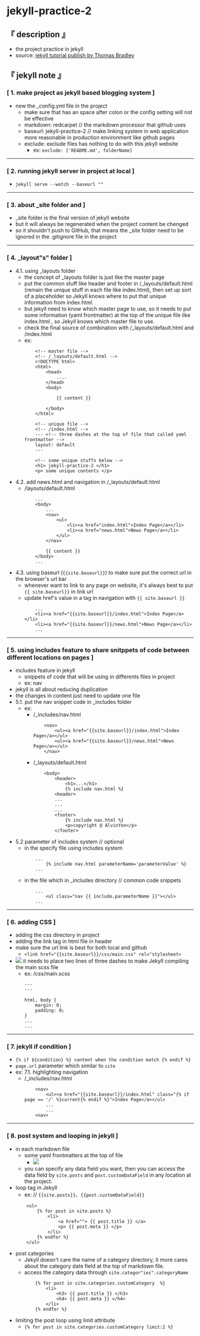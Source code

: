 # jekyll-practice-2

## 『 description 』
- the project practice in jekyll
- source: [jekyll tutorial publish by Thomas Bradley](https://www.youtube.com/playlist?list=PLWjCJDeWfDdfVEcLGAfdJn_HXyM4Y7_k-)

## 『 jekyll note 』
### [ 1. make project as jekyll based blogging system ]
- new the _config.yml file in the project
    - make sure that has an space after colon or the config setting will not be effective
    - markdown: redcarpet // the markdown processor that github uses
    - baseurl: jekyll-practice-2 // make linking system in web application more reasonable in production environment like github pages
    - exclude: exclude files has nothing to do with this jekyll website
        - ex: `exclude: ['README.md', folderName]`

<hr>

### [ 2. running jekyll server in project at local ]
- `jekyll serve --watch --baseurl ""`

<hr>

### [ 3. about _site folder and  ]
- _site folder is the final version of jekyll website
- but it will always be regenerated when the project content be chenged
- so it shouldn't push to GitHub, that means the _site folder need to be ignored in the .gitignore file in the project

<hr>

### [ 4. _layout"s" folder ]
- 4.1. using _layouts folder
    - the concept of _layouts folder is just like the master page
    - put the common stuff like header and footer in /_layouts/default.html (remain the unique stuff in each file like index.html), then set up sort of a placeholder so Jekyll knows where to put that unique information from index.html.
    - but jekyll  need to know which master page to use, so it needs to put some information (yaml frontmatter) at the top of the unique file like index.html , so Jekyll knows which master file to use.
    - check the final source of combination with /_layouts/default.html and /index.html
    - ex:
        ```
            <!-- master file -->
            <!-- /_layouts/default.html -->
            <!DOCTYPE html>
            <html>
                <head>
                    ....
                </head>
                <body>

                    {{ content }}

                </body>
            </html>
        ```
        ```
            <!-- unique file -->
            <!-- /index.html -->
            --- <!-- three dashes at the top of file that called yaml frontmatter -->
            layout: default
            ---
            
            <!-- some unique stuffs below -->
            <h1> jekyll-practice-2 </h1>
            <p> some unique contents </p>
        ```
- 4.2. add news.html and navigation in /_layouts/default.html
    - /layouts/default.html
        ```
            ...
            <body>
                ...
                <nav>
                    <ul>
                        <li><a href="index.html">Index Page</a></li>
                        <li><a href="news.html">News Page</a></li>
                    </ul>
                </nav>

                {{ content }}
            </body>
            ...
        ```
- 4.3. using baseurl (`{{site.baseurl}}`) to make sure put the correct url in the browser's url bar
    - whenever want to link to any page on website, it's always best to put `{{ site.baseurl}}` in link url
    - update href's value in a tag in navigation with `{{ site.baseurl }}`
        ```
            ...
            <li><a href="{{site.baseurl}}/index.html">Index Page</a></li>
            <li><a href="{{site.baseurl}}/news.html">News Page</a></li>
            ...
        ```

<hr>

### [ 5. using includes feature to share snitppets of code between different locations on pages ]
- includes feature in jekyll
    - snippets of code that will be using in differents files in project
    - ex: nav
- jekyll is all about reducing duplication 
- the changes in content just need to update one file
- 5.1. put the nav snippet code in _includes folder
    - ex:
        - /_includes/nav.html
            ```
                <nav>
                    <ul><a href="{{site.baseurl}}/index.html">Index Page</a></ul>
                    <ul><a href="{{site.baseurl}}/news.html">News Page</a></ul>
                </nav>
            ```
        - /_layouts/default.html
            ```
                <body>
                    <header>
                        <h1>...</h1>
                        {% include nav.html %}
                    <header>
                    ...
                    ...
                    ...
                    <footer>
                        {% include nav.html %}
                        <p>copyright @ AlvinYen</p>
                    </footer>
            ```
- 5.2 parameter of includes system // optional
    - in the specify file using includes system
        ```
            ...
                {% include nav.html parameterName='parameterValue' %}
            ...
        ```
    - in the file which in _includes directory // common code snippets
        ```
            ...
                <ul class="nav {{ include.parameterName }}"></ul>
            ...
        ```
<hr>

### [ 6. adding CSS ]
- adding the css directory in project
- adding the link tag in html file in header
- make sure the url link is best for both local and github
    - `<link href="{{site.baseurl}}/css/main.css" rel="stylesheet>`
- ![](https://placehold.it/15/f03c15/000000?text=+) it needs to place two lines of three dashes to make Jekyll compiling the main scss file
    - ex: /css/main.scss
        ```
        ---
        ---

        html, body {
            margin: 0;
            padding: 0;
        }
        ...
        ...
        ```

<hr>

### [ 7. jekyll if condition ]
- `{% if ${condition} %} content when the condition match {% endif %}`
- `page.url` parameter which similar to `site`
- ex: 7.1. highlighting navigation
    - /_includes/nav.html
        ```
            <nav>
                <ul><a href="{{site.baseurl}}/index.html" class="{% if page == '/' %}current{% endif %}">Index Page</a></ul>
                ...
                ...
            <nav>
        ```

<hr>

### [ 8. post system and looping in jekyll ]
- in each markdown file
    - some yaml frontmatters at the top of file
        - ![](https://i.imgur.com/aGyQ701.png)
    - you can specify any data field you want, then you can access the data field by `site.posts` and `post.customDataField` in any location at the project.
- loop tag in Jekyll
    - ex:  // `{{site.posts}}`、`{{post.customDataField}}`
    ```
        <ul>
            {% for post in site.posts %}
                <li>
                    <a href=""> {{ post.title }} </a>
                    <p> {{ post.meta }} </p>
                </li>
            {% endfor %}
        </ul>
    ```
- post categories
    - Jekyll doesn't care the name of a category directory, it more cares about the category date field at the top of markdown file.
    - access the category data through `site.categor"ies".categoryName`
        ```
            {% for post in site.categories.customCategory  %}
                <li>
                    <h3> {{ post.title }} </h3>
                    <h4> {{ post.meta }} </h4>
                </li>
            {% endfor %}
        ```
- limiting the post loop using limit attribute
    - `{% for post in site.categories.customCategory limit:2 %}`